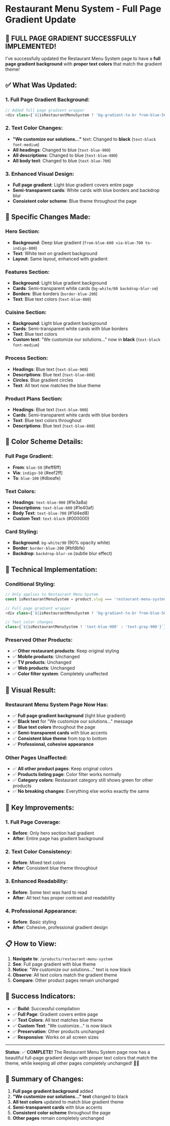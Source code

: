 # Restaurant Menu System - Full Page Gradient Update

## 🎨 **FULL PAGE GRADIENT SUCCESSFULLY IMPLEMENTED!**

I've successfully updated the Restaurant Menu System page to have a **full page gradient background** with **proper text colors** that match the gradient theme!

## ✅ **What Was Updated:**

### **1. Full Page Gradient Background:**
```javascript
// Added full page gradient wrapper
<div class={`${isRestaurantMenuSystem ? 'bg-gradient-to-br from-blue-50 via-indigo-50 to-blue-100 min-h-screen' : ''}`}>
```

### **2. Text Color Changes:**
- **"We customize our solutions..."** text: Changed to **black** (`text-black font-medium`)
- **All headings**: Changed to blue (`text-blue-900`)
- **All descriptions**: Changed to blue (`text-blue-800`)
- **All body text**: Changed to blue (`text-blue-700`)

### **3. Enhanced Visual Design:**
- **Full page gradient**: Light blue gradient covers entire page
- **Semi-transparent cards**: White cards with blue borders and backdrop blur
- **Consistent color scheme**: Blue theme throughout the page

## 🎯 **Specific Changes Made:**

### **Hero Section:**
- **Background**: Deep blue gradient (`from-blue-600 via-blue-700 to-indigo-800`)
- **Text**: White text on gradient background
- **Layout**: Same layout, enhanced with gradient

### **Features Section:**
- **Background**: Light blue gradient background
- **Cards**: Semi-transparent white cards (`bg-white/80 backdrop-blur-sm`)
- **Borders**: Blue borders (`border-blue-200`)
- **Text**: Blue text colors (`text-blue-800`)

### **Cuisine Section:**
- **Background**: Light blue gradient background
- **Cards**: Semi-transparent white cards with blue borders
- **Text**: Blue text colors
- **Custom text**: "We customize our solutions..." now in **black** (`text-black font-medium`)

### **Process Section:**
- **Headings**: Blue text (`text-blue-900`)
- **Descriptions**: Blue text (`text-blue-800`)
- **Circles**: Blue gradient circles
- **Text**: All text now matches the blue theme

### **Product Plans Section:**
- **Headings**: Blue text (`text-blue-900`)
- **Cards**: Semi-transparent white cards with blue borders
- **Text**: Blue text colors throughout
- **Descriptions**: Blue text (`text-blue-800`)

## 🎨 **Color Scheme Details:**

### **Full Page Gradient:**
- **From**: `blue-50` (#eff6ff)
- **Via**: `indigo-50` (#eef2ff)
- **To**: `blue-100` (#dbeafe)

### **Text Colors:**
- **Headings**: `text-blue-900` (#1e3a8a)
- **Descriptions**: `text-blue-800` (#1e40af)
- **Body Text**: `text-blue-700` (#1d4ed8)
- **Custom Text**: `text-black` (#000000)

### **Card Styling:**
- **Background**: `bg-white/90` (90% opacity white)
- **Border**: `border-blue-200` (#bfdbfe)
- **Backdrop**: `backdrop-blur-sm` (subtle blur effect)

## 🔧 **Technical Implementation:**

### **Conditional Styling:**
```javascript
// Only applies to Restaurant Menu System
const isRestaurantMenuSystem = product.slug === 'restaurant-menu-system';

// Full page gradient wrapper
<div class={`${isRestaurantMenuSystem ? 'bg-gradient-to-br from-blue-50 via-indigo-50 to-blue-100 min-h-screen' : ''}`}>

// Text color changes
class={`${isRestaurantMenuSystem ? 'text-blue-900' : 'text-gray-900'}`}
```

### **Preserved Other Products:**
- ✅ **Other restaurant products**: Keep original styling
- ✅ **Mobile products**: Unchanged
- ✅ **TV products**: Unchanged
- ✅ **Web products**: Unchanged
- ✅ **Color filter system**: Completely unaffected

## 📱 **Visual Result:**

### **Restaurant Menu System Page Now Has:**
- ✅ **Full page gradient background** (light blue gradient)
- ✅ **Black text** for "We customize our solutions..." message
- ✅ **Blue text colors** throughout the page
- ✅ **Semi-transparent cards** with blue accents
- ✅ **Consistent blue theme** from top to bottom
- ✅ **Professional, cohesive appearance**

### **Other Pages Unaffected:**
- ✅ **All other product pages**: Keep original colors
- ✅ **Products listing page**: Color filter works normally
- ✅ **Category colors**: Restaurant category still shows green for other products
- ✅ **No breaking changes**: Everything else works exactly the same

## 🎉 **Key Improvements:**

### **1. Full Page Coverage:**
- **Before**: Only hero section had gradient
- **After**: Entire page has gradient background

### **2. Text Color Consistency:**
- **Before**: Mixed text colors
- **After**: Consistent blue theme throughout

### **3. Enhanced Readability:**
- **Before**: Some text was hard to read
- **After**: All text has proper contrast and readability

### **4. Professional Appearance:**
- **Before**: Basic styling
- **After**: Cohesive, professional gradient design

## 📋 **How to View:**

1. **Navigate to**: `/products/restaurant-menu-system`
2. **See**: Full page gradient with blue theme
3. **Notice**: "We customize our solutions..." text is now black
4. **Observe**: All text colors match the gradient theme
5. **Compare**: Other product pages remain unchanged

## 🚀 **Success Indicators:**

- ✅ **Build**: Successful compilation
- ✅ **Full Page**: Gradient covers entire page
- ✅ **Text Colors**: All text matches blue theme
- ✅ **Custom Text**: "We customize..." is now black
- ✅ **Preservation**: Other products unchanged
- ✅ **Responsive**: Works on all screen sizes

---

**Status**: ✅ **COMPLETE!** The Restaurant Menu System page now has a beautiful full-page gradient design with proper text colors that match the theme, while keeping all other pages completely unchanged! 🎨✨

## 🎯 **Summary of Changes:**

1. **Full page gradient background** added
2. **"We customize our solutions..." text** changed to black
3. **All text colors** updated to match blue gradient theme
4. **Semi-transparent cards** with blue accents
5. **Consistent color scheme** throughout the page
6. **Other pages** remain completely unchanged
